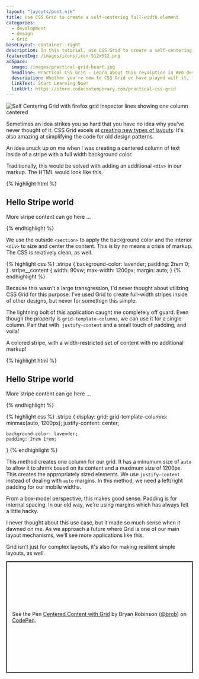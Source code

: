 ```yaml
---
layout: "layouts/post.njk"
title: Use CSS Grid to create a self-centering full-width element
categories:
  - development
  - design
  - Grid
baseLayout: container--right
description: In this tutorial, use CSS Grid to create a self-centering full-width element. Traditionally, this required extra markup, but with CSS Grid, we won't need it!
featuredImg: /images/icons/icon-512x512.png
adSpace: 
  image: /images/practical-grid-heart.jpg
  headline: Practical CSS Grid - Learn about this revolution in Web design!
  description: Whether you're new to CSS Grid or have played with it, finding practical examples of this new layout mechanism is the best way to learn its power. Sign up below for two hours of practical grid knowledge just for you!
  linkText: Start Learning Now!
  linkUrl: https://store.codecontemporary.com/practical-css-grid
---
```


![Self Centering Grid with firefox grid inspector lines showing one column centered](/images/self-center-grid.png)

Sometimes an idea strikes you so hard that you have no idea why you've never thought of it. CSS Grid excels at [creating new types of layouts](/blog/2019/04/10/grid-vs-flex-tale-of-simple-promo-space/). It's also amazing at simplifying the code for old design patterns.

An idea snuck up on me when I was creating a centered column of text inside of a stripe with a full width background color.

Traditionally, this would be solved with adding an additional `<div>` in our markup. The HTML would look like this.

{% highlight html %}
<section class="stripe">
    <div class="stripe__content">
        <h1>Hello Stripe world</h1>
        <p>More stripe content can go here ...</p>
    </div>
</section>
{% endhighlight %}

We use the outside `<section>` to apply the background color and the interior `<div>` to size and center the content. This is by no means a crisis of markup. The CSS is relatively clean, as well.

{% highlight css %}
.stripe {
    background-color: lavender;
    padding: 2rem 0;
}
.stripe__content {
    width: 90vw;
    max-width: 1200px;
    margin: auto;
}
{% endhighlight %}

Because this wasn't a large transgression, I'd never thought about utilizing CSS Grid for this purpose. I've used Grid to create full-width stripes inside of other designs, but never for somethign this simple.

The lightning bolt of this application caught me completely off guard. Even though the property is `grid-template-columns`, we can use it for a single column. Pair that with  `justify-content` and a small touch of padding, and voila!

A colored stripe, with a width-restricted set of content with no additional markup!

{% highlight html %}
<section class="stripe">
    <h1>Hello Stripe world</h1>
    <p>More stripe content can go here ...</p>
</section>
{% endhighlight %}

{% highlight css %}
.stripe {
    display: grid;
    grid-template-columns: minmax(auto, 1200px);
    justify-content: center;

    background-color: lavender;
    padding: 2rem 1rem;
}
{% endhighlight %}

This method creates one column for our grid. It has a minumum size of `auto` to allow it to shrink based on its content and a maximum size of 1200px. This creates the appropriately sized elements. We use `justify-content` instead of dealing with `auto` margins. In this method, we need a left/right padding for our mobile widths.

From a box-model perspective, this makes good sense. Padding is for internal spacing. In our old way, we're using margins which has always felt a little hacky.

I never thought about this use case, but it made so much sense when it dawned on me. As we approach a future where Grid is one of our main layout mechanisms, we'll see more applications like this.

Grid isn't just for complex layouts, it's also for making resilient simple layouts, as well.

<p class="codepen" data-height="300" data-theme-id="26704" data-default-tab="html,result" data-user="brob" data-slug-hash="eqdZdm" style="height: 300px; box-sizing: border-box; display: flex; align-items: center; justify-content: center; border: 2px solid; margin: 1em 0; padding: 1em;" data-pen-title="Centered Content with Grid">
<span>See the Pen <a href="https://codepen.io/brob/pen/eqdZdm/">
Centered Content with Grid</a> by Bryan Robinson (<a href="https://codepen.io/brob">@brob</a>)
on <a href="https://codepen.io">CodePen</a>.</span>
</p>
<script async src="https://static.codepen.io/assets/embed/ei.js"></script>